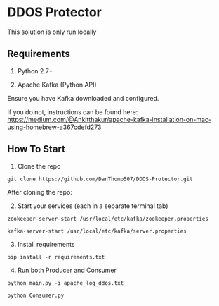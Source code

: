 # DDOS Protector

This solution is only run locally

## Requirements

1. Python 2.7+

2. Apache Kafka (Python API)

Ensure you have Kafka downloaded and configured.  

If you do not, instructions can be found here: <https://medium.com/@Ankitthakur/apache-kafka-installation-on-mac-using-homebrew-a367cdefd273>

## How To Start

1. Clone the repo

``` git clone https://github.com/DanThomp507/DDOS-Protector.git ```

After cloning the repo:

2. Start your services (each in a separate terminal tab)

``` zookeeper-server-start /usr/local/etc/kafka/zookeeper.properties ```

``` kafka-server-start /usr/local/etc/kafka/server.properties ```

3. Install requirements

``` pip install -r requirements.txt ```

4. Run both Producer and Consumer

``` python main.py -i apache_log_ddos.txt ```

``` python Consumer.py ```
